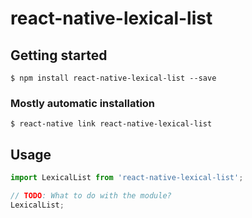 # react-native-lexical-list

## Getting started

`$ npm install react-native-lexical-list --save`

### Mostly automatic installation

`$ react-native link react-native-lexical-list`

## Usage
```javascript
import LexicalList from 'react-native-lexical-list';

// TODO: What to do with the module?
LexicalList;
```
